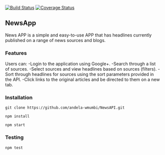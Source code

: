 [![Build Status](https://travis-ci.org/andela-wmumbi/NewsAPI.svg?branch=master)](https://travis-ci.org/andela-wmumbi/NewsAPI)
[![Coverage Status](https://coveralls.io/repos/github/andela-wmumbi/NewsAPI/badge.svg?branch=setup)](https://coveralls.io/github/andela-wmumbi/NewsAPI?branch=setup)

## NewsApp
News APP is a simple and easy-to-use APP that has headlines currently published on a range of news sources and blogs.

### Features
Users can:
    -Login to the application using Google+.
    -Search through a list of sources.
    -Select sources and view headlines based on sources (filters).
    -Sort through headlines for sources using the sort parameters provided in the API.
    -Click links to the original articles and be directed to them on a new tab.


### Installation
    git clone https://github.com/andela-wmumbi/NewsAPI.git

    npm install

    npm start

### Testing
    npm test



